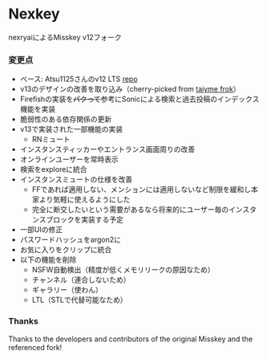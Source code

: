 # Nexkey
nexryaiによるMisskey v12フォーク

### 変更点
 - ベース: Atsu1125さんのv12 LTS [repo](https://github.com/atsu1125/misskey-v12/)
 - v13のデザインの改善を取り込み（cherry-picked from [taiyme frok](https://github.com/taiyme/misskey)）
 - Firefishの実装を~~パクって~~参考にSonicによる検索と過去投稿のインデックス機能を実装
 - 脆弱性のある依存関係の更新
 - v13で実装された一部機能の実装
   * RNミュート
 - インスタンスティッカーやエントランス画面周りの改善
 - オンラインユーザーを常時表示
 - 検索をexploreに統合
 - インスタンスミュートの仕様を改善
   * FFであれば適用しない、メンションには適用しないなど制限を緩和し本家より気軽に使えるようにした
   * 完全に断交したいという需要があるなら将来的にユーザー毎のインスタンスブロックを実装する予定
 - 一部UIの修正
 - パスワードハッシュをargon2に
 - お気に入りをクリップに統合
 - 以下の機能を削除
	 * NSFW自動検出（精度が低くメモリリークの原因なため）
	 * チャンネル（連合しないため）
	 * ギャラリー（使わん）
	 * LTL（STLで代替可能なため）
### Thanks
Thanks to the developers and contributors of the original Misskey and the referenced fork!
